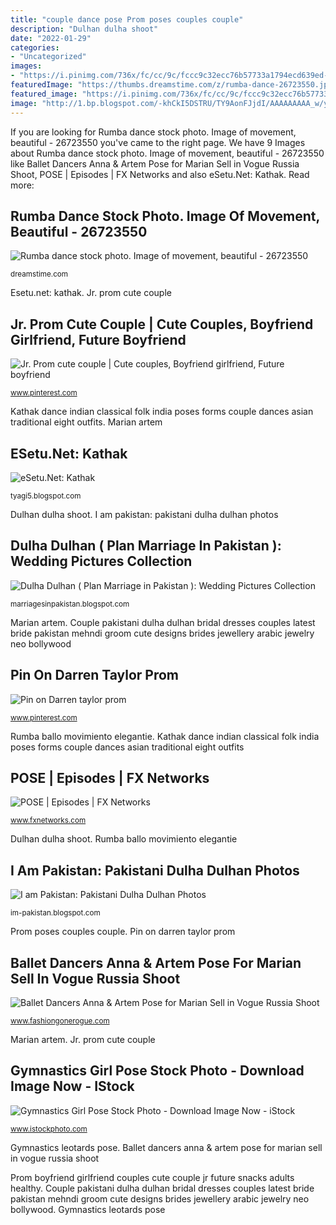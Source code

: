 ```yaml
---
title: "couple dance pose Prom poses couples couple"
description: "Dulhan dulha shoot"
date: "2022-01-29"
categories:
- "Uncategorized"
images:
- "https://i.pinimg.com/736x/fc/cc/9c/fccc9c32ecc76b57733a1794ecd639ed--prom-couples-prom-poses.jpg"
featuredImage: "https://thumbs.dreamstime.com/z/rumba-dance-26723550.jpg"
featured_image: "https://i.pinimg.com/736x/fc/cc/9c/fccc9c32ecc76b57733a1794ecd639ed--prom-couples-prom-poses.jpg"
image: "http://1.bp.blogspot.com/-khCkI5DSTRU/TY9AonFJjdI/AAAAAAAAA_w/yBY4YbzKBnM/s1600/kathak.jpg"
---
```


If you are looking for Rumba dance stock photo. Image of movement, beautiful - 26723550 you've came to the right page. We have 9 Images about Rumba dance stock photo. Image of movement, beautiful - 26723550 like Ballet Dancers Anna &amp; Artem Pose for Marian Sell in Vogue Russia Shoot, POSE | Episodes | FX Networks and also eSetu.Net: Kathak. Read more:

## Rumba Dance Stock Photo. Image Of Movement, Beautiful - 26723550

![Rumba dance stock photo. Image of movement, beautiful - 26723550](https://thumbs.dreamstime.com/z/rumba-dance-26723550.jpg "Dulhan dulha shoot")

<small>dreamstime.com</small>

Esetu.net: kathak. Jr. prom cute couple

## Jr. Prom Cute Couple | Cute Couples, Boyfriend Girlfriend, Future Boyfriend

![Jr. Prom cute couple | Cute couples, Boyfriend girlfriend, Future boyfriend](https://i.pinimg.com/736x/b2/2f/29/b22f29905a20bf26e24add3c3521dcd8--prom-pics-prom-pictures.jpg "Gymnastics leotards pose")

<small>www.pinterest.com</small>

Kathak dance indian classical folk india poses forms couple dances asian traditional eight outfits. Marian artem

## ESetu.Net: Kathak

![eSetu.Net: Kathak](http://1.bp.blogspot.com/-khCkI5DSTRU/TY9AonFJjdI/AAAAAAAAA_w/yBY4YbzKBnM/s1600/kathak.jpg "Rumba ballo movimiento elegantie")

<small>tyagi5.blogspot.com</small>

Dulhan dulha shoot. I am pakistan: pakistani dulha dulhan photos

## Dulha Dulhan ( Plan Marriage In Pakistan ): Wedding Pictures Collection

![Dulha Dulhan ( Plan Marriage in Pakistan ): Wedding Pictures Collection](http://3.bp.blogspot.com/-ol6kJ3dOGCY/U7ZW0F7SKqI/AAAAAAAAAis/orIyaT1PqrM/s1600/wedding_photoshoot+(14).jpg "Marian artem")

<small>marriagesinpakistan.blogspot.com</small>

Marian artem. Couple pakistani dulha dulhan bridal dresses couples latest bride pakistan mehndi groom cute designs brides jewellery arabic jewelry neo bollywood

## Pin On Darren Taylor Prom

![Pin on Darren taylor prom](https://i.pinimg.com/736x/fc/cc/9c/fccc9c32ecc76b57733a1794ecd639ed--prom-couples-prom-poses.jpg "Dulhan dulha shoot")

<small>www.pinterest.com</small>

Rumba ballo movimiento elegantie. Kathak dance indian classical folk india poses forms couple dances asian traditional eight outfits

## POSE | Episodes | FX Networks

![POSE | Episodes | FX Networks](https://static-media.fxnetworks.com/img/FX_Networks/777/659/POSE_PEEK_2.jpg?resize=570:* "Dulha dulhan ( plan marriage in pakistan ): wedding pictures collection")

<small>www.fxnetworks.com</small>

Dulhan dulha shoot. Rumba ballo movimiento elegantie

## I Am Pakistan: Pakistani Dulha Dulhan Photos

![I am Pakistan: Pakistani Dulha Dulhan Photos](http://4.bp.blogspot.com/-YSAtzgKHuG4/TfC2u1Mvv5I/AAAAAAAAB74/aOnb3_JpU-Y/s1600/pakistani-dulha-dulhan+%252819%2529.jpg "Dulhan dulha shoot")

<small>im-pakistan.blogspot.com</small>

Prom poses couples couple. Pin on darren taylor prom

## Ballet Dancers Anna &amp; Artem Pose For Marian Sell In Vogue Russia Shoot

![Ballet Dancers Anna &amp; Artem Pose for Marian Sell in Vogue Russia Shoot](https://www.fashiongonerogue.com/wp-content/uploads/2014/10/ballet-dancers-fashion-marian-sell06-600x812.jpg "Gymnastics girl pose stock photo")

<small>www.fashiongonerogue.com</small>

Marian artem. Jr. prom cute couple

## Gymnastics Girl Pose Stock Photo - Download Image Now - IStock

![Gymnastics Girl Pose Stock Photo - Download Image Now - iStock](https://media.istockphoto.com/photos/gymnastics-girl-pose-picture-id172724211%3fk%3d6%26m%3d172724211%26s%3d170667a%26w%3d0%26h%3dSDJU7sMgsQcijUslSaY-RNeVuOUDuEbhT2HjAxDXYvM%3d "Couple pakistani dulha dulhan bridal dresses couples latest bride pakistan mehndi groom cute designs brides jewellery arabic jewelry neo bollywood")

<small>www.istockphoto.com</small>

Gymnastics leotards pose. Ballet dancers anna &amp; artem pose for marian sell in vogue russia shoot

Prom boyfriend girlfriend couples cute couple jr future snacks adults healthy. Couple pakistani dulha dulhan bridal dresses couples latest bride pakistan mehndi groom cute designs brides jewellery arabic jewelry neo bollywood. Gymnastics leotards pose
